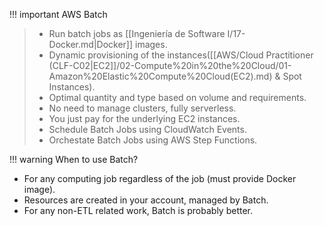 
!!! important AWS Batch
> - Run batch jobs as [[Ingeniería de Software I/17-Docker.md|Docker]] images.
> - Dynamic provisioning of the instances([[AWS/Cloud Practitioner (CLF-C02|EC2]]/02-Compute%20in%20the%20Cloud/01-Amazon%20Elastic%20Compute%20Cloud(EC2).md) & Spot Instances).
> - Optimal quantity and type based on volume and requirements.
> - No need to manage clusters, fully serverless.
> - You just pay for the underlying EC2 instances.
> - Schedule Batch Jobs using CloudWatch Events.
> - Orchestate Batch Jobs using AWS Step Functions.


!!! warning When to use Batch?
- For any computing job regardless of the job (must provide Docker image). 
- Resources are created in your account, managed by Batch.
- For any non-ETL related work, Batch is probably better.
